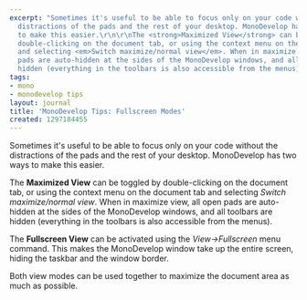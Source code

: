 ```yaml
---
excerpt: "Sometimes it's useful to be able to focus only on your code without the
  distractions of the pads and the rest of your desktop. MonoDevelop has two ways
  to make this easier.\r\n\r\nThe <strong>Maximized View</strong> can be toggled by
  double-clicking on the document tab, or using the context menu on the document tab
  and selecting <em>Switch maximize/normal view</em>. When in maximize view, all open
  pads are auto-hidden at the sides of the MonoDevelop windows, and all toolbars are
  hidden (everything in the toolbars is also accessible from the menus).\r\n\r"
tags:
- mono
- monodevelop tips
layout: journal
title: 'MonoDevelop Tips: Fullscreen Modes'
created: 1297184455
---
```

Sometimes it's useful to be able to focus only on your code without the distractions of the pads and the rest of your desktop. MonoDevelop has two ways to make this easier.

The <strong>Maximized View</strong> can be toggled by double-clicking on the document tab, or using the context menu on the document tab and selecting <em>Switch maximize/normal view</em>. When in maximize view, all open pads are auto-hidden at the sides of the MonoDevelop windows, and all toolbars are hidden (everything in the toolbars is also accessible from the menus).

The <strong>Fullscreen View</strong> can be activated using the <em>View->Fullscreen</em> menu command. This makes the MonoDevelop window take up the entire screen, hiding the taskbar and the window border.

Both view modes can be used together to maximize the document area as much as possible.
